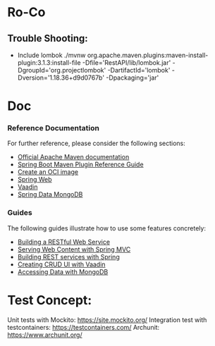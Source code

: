 # Ro-Co


## Trouble Shooting:
- Include lombok 
  ./mvnw org.apache.maven.plugins:maven-install-plugin:3.1.3:install-file -Dfile='RestAPI/lib/lombok.jar' -DgroupId='org.projectlombok' -DartifactId='lombok' -Dversion='1.18.36+d9d0767b' -Dpackaging='jar'



# Doc
### Reference Documentation
For further reference, please consider the following sections:

* [Official Apache Maven documentation](https://maven.apache.org/guides/index.html)
* [Spring Boot Maven Plugin Reference Guide](https://docs.spring.io/spring-boot/3.4.4/maven-plugin)
* [Create an OCI image](https://docs.spring.io/spring-boot/3.4.4/maven-plugin/build-image.html)
* [Spring Web](https://docs.spring.io/spring-boot/3.4.4/reference/web/servlet.html)
* [Vaadin](https://vaadin.com/docs)
* [Spring Data MongoDB](https://docs.spring.io/spring-boot/3.4.4/reference/data/nosql.html#data.nosql.mongodb)

### Guides
The following guides illustrate how to use some features concretely:

* [Building a RESTful Web Service](https://spring.io/guides/gs/rest-service/)
* [Serving Web Content with Spring MVC](https://spring.io/guides/gs/serving-web-content/)
* [Building REST services with Spring](https://spring.io/guides/tutorials/rest/)
* [Creating CRUD UI with Vaadin](https://spring.io/guides/gs/crud-with-vaadin/)
* [Accessing Data with MongoDB](https://spring.io/guides/gs/accessing-data-mongodb/)



# Test Concept:
Unit tests with Mockito: https://site.mockito.org/
Integration test with testcontainers: https://testcontainers.com/
Archunit: https://www.archunit.org/

